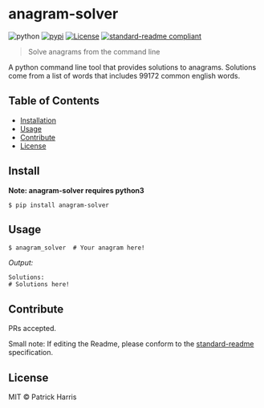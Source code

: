 # anagram-solver
![python](https://img.shields.io/badge/python-3-blue.svg?style=flat-square)
[![pypi](https://img.shields.io/badge/pypi-v1.1.0-blue.svg?style=flat-square)](https://pypi.python.org/pypi/anagram-solver) [![License](https://img.shields.io/badge/license-MIT-blue.svg?style=flat-square)](https://github.com/patrickleweryharris/anagram-solver/blob/master/LICENSE) [![standard-readme compliant](https://img.shields.io/badge/standard--readme-OK-green.svg?style=flat-square)](https://github.com/RichardLitt/standard-readme)

> Solve anagrams from the command line

A python command line tool that provides solutions to anagrams. Solutions come from a list of words that includes 99172 common english words.

## Table of Contents

- [Installation](#install)
- [Usage](#usage)
- [Contribute](#contribute)
- [License](#license)

## Install

**Note: anagram-solver requires python3**

```shell
$ pip install anagram-solver
```
## Usage

```shell
$ anagram_solver  # Your anagram here!
```
*Output:*
```shell
Solutions:
# Solutions here!
```

## Contribute

PRs accepted.

Small note: If editing the Readme, please conform to the [standard-readme](https://github.com/RichardLitt/standard-readme) specification.

## License

MIT © Patrick Harris
